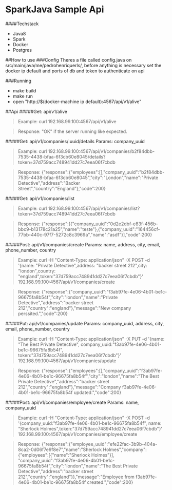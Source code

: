 # SparkJava Sample Api
####Techstack
  - Java8
  - Spark
  - Docker
  - Postgres
  
##How to use
###Config
Theres a file called config.java on src/main/java/me/pedrohenriquerls/, before anything is necessary set the docker ip default and ports of db and token to authenticate on api 

###Running
  - make build
  - make run
  - open "http://$(docker-machine ip default):4567/api/v1/alive"

##Api
#####Get: api/v1/alive
>Example:
>curl 192.168.99.100:4567/api/v1/alive

>Response: "OK" if the server running like expected.


#####Get: api/v1/companies/:uuid/details
Params: company_uuid
>Example:
>curl 192.168.99.100:4567/api/v1/companies/b2f84dbb-7535-4438-bfaa-6f3cb60e8045/details?token=37d759acc748941dd27c7eea06f7cbdb

>Response: {"response":{"employees":[],"company_uuid":"b2f84dbb-7535-4438-bfaa-6f3cb60e8045","city":"London","name":"Private Detective","address":"Backer Street","country":"England"},"code":200}

#####Get: api/v1/companies/list
>Example:
>curl 192.168.99.100:4567/api/v1/companies/list?token=37d759acc748941dd27c7eea06f7cbdb

>Response: {"response":[{"company_uuid":"0d2e2dbf-e83f-456b-bbc9-b13178c21a25","name":"teste"},{"company_uuid":"164456cf-77bb-440c-97f7-5272c8c3969a","name":"asdf"}],"code":200}

#####Post: api/v1/companies/create
Params: name, address, city, email, phone_number, country
>Example:
>curl -H "Content-Type: application/json" -X POST -d '{name: "Private Detective",address: "backer street 212",city: "london",country: "england",token:"37d759acc748941dd27c7eea06f7cbdb"}' 192.168.99.100:4567/api/v1/companies/create

>Response: {"response":{"company_uuid":"f3ab97fe-4e06-4b01-be1c-96675fa8b54f","city":"london","name":"Private Detective","address":"backer street 212","country":"england"},"message":"New company perssited.","code":200}

#####Put: api/v1/companies/update
Params: company_uuid, address, city, email, phone_number, country
>Example:
>curl -H "Content-Type: application/json" -X PUT -d '{name: "The Best Private Detective", company_uuid:"f3ab97fe-4e06-4b01-be1c-96675fa8b54f", token:"37d759acc748941dd27c7eea06f7cbdb"}' 192.168.99.100:4567/api/v1/companies/update

>Response: {"response":{"employees":[],"company_uuid":"f3ab97fe-4e06-4b01-be1c-96675fa8b54f","city":"london","name":"The Best Private Detective","address":"backer street 212","country":"england"},"message":"Company f3ab97fe-4e06-4b01-be1c-96675fa8b54f updated.","code":200}

#####Post: api/v1/companies/employee/create
Params: name, company_uuid
>Example:
>curl -H "Content-Type: application/json" -X POST -d '{company_uuid:"f3ab97fe-4e06-4b01-be1c-96675fa8b54f", name: "Sherlock Holmes",token:"37d759acc748941dd27c7eea06f7cbdb"}' 192.168.99.100:4567/api/v1/companies/employee/create

>Response: {"response":{"employee_uuid":"efe22fac-3b9b-404a-8ca2-0d06f7e9f8e7","name":"Sherlock Holmes","company":{"employees":[{"name":"Sherlock Holmes"}], "company_uuid":"f3ab97fe-4e06-4b01-be1c-96675fa8b54f","city":"london","name":"The Best Private Detective","address":"backer street 212","country":"england"}},"message":"Employee from f3ab97fe-4e06-4b01-be1c-96675fa8b54f created.","code":200}
